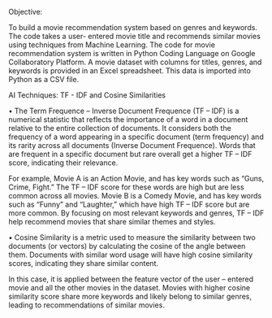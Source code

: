 Objective:

To build a movie recommendation system based on genres and keywords. The code takes a user- entered movie title and recommends similar movies using techniques from Machine Learning. The code for movie recommendation system is written in Python Coding Language on Google Collaboratory Platform. 
A movie dataset with columns for titles, genres, and keywords is provided in an Excel spreadsheet. This data is imported into Python as a CSV file.


AI Techniques: TF - IDF and Cosine Similarities 

•	The Term Frequence – Inverse Document Frequence (TF – IDF) is a numerical statistic that reflects the importance of a word in a document relative to the entire collection of documents. It considers both the frequency of a word appearing in a specific document (term frequency) and its rarity across all documents (Inverse Document Frequence). Words that are frequent in a specific document but rare overall get a higher TF – IDF score, indicating their relevance. 

For example, 
Movie A is an Action Movie, and has key words such as “Guns, Crime, Fight.” The TF – IDF score for these words are high but are less common across all movies. Movie B is a Comedy Movie, and has key words such as “Funny” and “Laughter,” which have high TF – IDF score but are more common. By focusing on most relevant keywords and genres, TF – IDF help recommend movies that share similar themes and styles.

•	Cosine Similarity is a metric used to measure the similarity between two documents (or vectors) by calculating the cosine of the angle between them. Documents with similar word usage will have high cosine similarity scores, indicating they share similar content. 

In this case, it is applied between the feature vector of the user – entered movie and all the other movies in the dataset. Movies with higher cosine similarity score share more keywords and likely belong to similar genres, leading to recommendations of similar movies.

